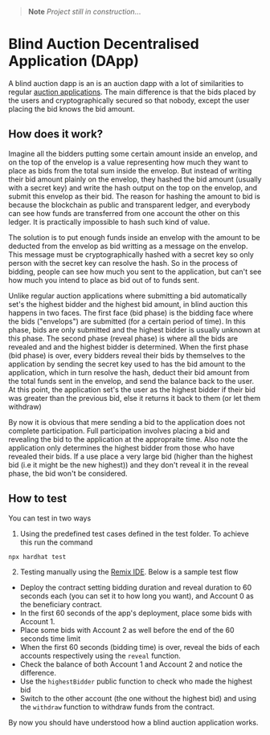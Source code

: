 > **Note** _Project still in construction_...

# Blind Auction Decentralised Application (DApp)

A blind auction dapp is an is an auction dapp with a lot of similarities to regular [auction applications](https://en.wikipedia.org/wiki/Auction). The main difference is that the bids placed by the users and cryptographically secured so that nobody, except the user placing the bid knows the bid amount.

## How does it work?

Imagine all the bidders putting some certain amount inside an envelop, and on the top of the envelop is a value representing how much they want to place as bids from the total sum inside the envelop. But instead of writing their bid amount plainly on the envelop, they hashed the bid amount (usually with a secret key) and write the hash output on the top on the envelop, and submit this envelop as their bid. The reason for hashing the amount to bid is because the blockchain as public and transparent ledger, and everybody can see how funds are transferred from one account the other on this ledger. It is practically impossible to hash such kind of value. 

The solution is to put enough funds inside an envelop with the amount to be deducted from the envelop as bid writting as a message on the envelop. This message must be cryptographically hashed with a secret key so only person with the secret key can resolve the hash. So in the process of bidding, people can see how much you sent to the application, but can't see how much you intend to place as bid out of to funds sent.

Unlike regular auction applications where submitting a bid automatically set's the highest bidder and the highest bid amount, in blind auction this happens in two faces. The first face (bid phase) is the bidding face where the bids ("envelops") are submitted (for a certain period of time). In this phase, bids are only submitted and the highest bidder is usually unknown at this phase. The second phase (reveal phase) is where all the bids are revealed and and the highest bidder is determined. When the first phase (bid phase) is over, every bidders reveal their bids by themselves to the application by sending the secret key used to has the bid amount to the application, which in turn resolve the hash, deduct their bid amount from the total funds sent in the envelop, and send the balance back to the user. At this point, the application set's the user as the highest bidder if their bid was greater than the previous bid, else it returns it back to them (or let them withdraw)

By now it is obvious that mere sending a bid to the application does not complete participation. Full participation involves placing a bid and revealing the bid to the application at the appropraite time. Also note the application only determines the highest bidder from those who have revealed their bids.
If a use place a very large bid (higher than the highest bid (i.e it might be the new highest)) and they don't reveal it in the reveal phase, the bid won't be considered.

## How to test

You can test in two ways
1. Using the predefined test cases defined in the test folder. To achieve this run the command 
```bash
npx hardhat test
``` 
2. Testing manually using the [Remix IDE](https://remix.ethereum.org). Below is a sample test flow
  - Deploy the contract setting bidding duration and reveal duration to 60 seconds each (you can set it to how long you want), and Account 0 as the beneficiary contract.
  - In the first 60 seconds of the app's deployment, place some bids with Account 1.
  - Place some bids with Account 2 as well before the end of the 60 seconds time limit
  - When the first 60 seconds (bidding time) is over, reveal the bids of each accounts respectively using the `reveal` function. 
  - Check the balance of both Account 1 and Account 2 and notice the difference.
  - Use the `highestBidder` public function to check who made the highest bid
  - Switch to the other account (the one without the highest bid) and using the `withdraw` function to withdraw funds from the contract.

By now you should have understood how a blind auction application works.
